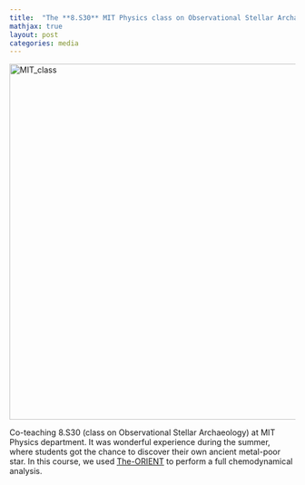 ```yaml
---
title:  "The **8.S30** MIT Physics class on Observational Stellar Archaeology "
mathjax: true
layout: post
categories: media
---
```


<img width="628" alt="MIT_class" src="https://user-images.githubusercontent.com/35367221/221783351-d21df0bc-930b-4e09-910d-1a4407bf2d47.png">


Co-teaching 8.S30 (class on Observational Stellar Archaeology) at MIT Physics department. It was wonderful experience during the summer, 
where students got the chance to discover their own ancient metal-poor star. In this course, we used [The-ORIENT](https://github.com/Mohammad-Mardini/The-ORIENT)
to perform a full chemodynamical analysis. 
